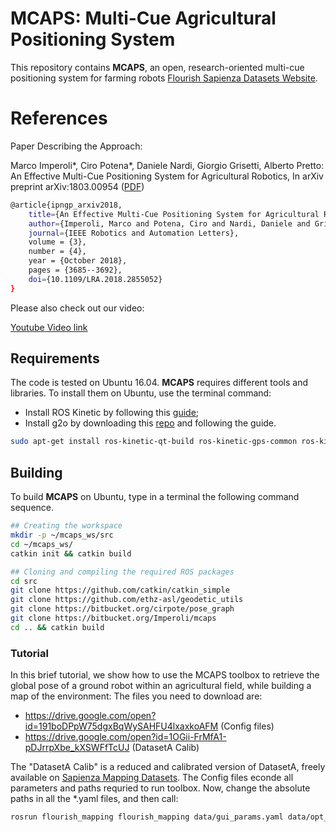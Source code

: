# MCAPS: Multi-Cue Agricultural Positioning System #

This repository contains **MCAPS**,  an  open,  research-oriented multi-cue positioning system for farming robots [Flourish Sapienza Datasets Website](http://www.dis.uniroma1.it/~labrococo/fds/). 

# References ##

Paper Describing the Approach:

Marco Imperoli*, Ciro Potena*, Daniele Nardi, Giorgio Grisetti, Alberto Pretto: An Effective Multi-Cue Positioning System for Agricultural Robotics, In arXiv preprint arXiv:1803.00954 ([PDF](https://arxiv.org/abs/1803.00954))


```bash
@article{ipngp_arxiv2018,
    title={An Effective Multi-Cue Positioning System for Agricultural Robotics},
    author={Imperoli, Marco and Potena, Ciro and Nardi, Daniele and Grisetti, Giorgio and Pretto, Alberto},
    journal={IEEE Robotics and Automation Letters},
    volume = {3},
    number = {4},   
    year = {October 2018},
    pages = {3685--3692},
    doi={10.1109/LRA.2018.2855052}
} 
```

Please also check out our video:

[Youtube Video link](https://youtu.be/l2CxYKS3tkgk)   

## Requirements ##

The code is tested on Ubuntu 16.04. **MCAPS** requires different tools and libraries. To install them on Ubuntu, use the terminal command:

- Install ROS Kinetic by following this [guide](http://wiki.ros.org/kinetic/Installation);
- Install g2o by downloading this [repo](https://github.com/Imperoli/g2o) and following the guide.

```bash
sudo apt-get install ros-kinetic-qt-build ros-kinetic-gps-common ros-kinetic-velodyne libyaml-cpp-dev libpcap0.8-dev qtdeclarative5-dev python-catkin-tools
```

## Building ##

To build **MCAPS** on Ubuntu, type in a terminal the following command sequence.

```bash
## Creating the workspace 
mkdir -p ~/mcaps_ws/src
cd ~/mcaps_ws/
catkin init && catkin build

## Cloning and compiling the required ROS packages
cd src
git clone https://github.com/catkin/catkin_simple
git clone https://github.com/ethz-asl/geodetic_utils
git clone https://bitbucket.org/cirpote/pose_graph
git clone https://bitbucket.org/Imperoli/mcaps
cd .. && catkin build
```

### Tutorial ###

In this brief tutorial, we show how to use the MCAPS toolbox to retrieve the global pose of a ground robot within an agricultural field, while building a map of the environment: 
The files you need to download are:

- https://drive.google.com/open?id=191boDPpW75dgxBqWySAHFU4lxaxkoAFM (Config files)
- https://drive.google.com/open?id=1OGii-FrMfA1-pDJrrpXbe_kXSWFfTcUJ (DatasetA Calib)

The "DatasetA Calib" is a reduced and calibrated version of DatasetA, freely available on [Sapienza Mapping Datasets](http://www.dis.uniroma1.it/~labrococo/fds/mappingdatasets.html).
The Config files econde all parameters and paths requried to run toolbox.
Now, change the absolute paths in all the *.yaml files, and then call:

```bash
rosrun flourish_mapping flourish_mapping data/gui_params.yaml data/opt_params.yaml
```